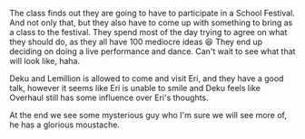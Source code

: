 The class finds out they are going to have to participate in a School Festival. And not only that, but they also have to come up with something to bring as a class to the festival. They spend most of the day trying to agree on what they should do, as they all have 100 mediocre ideas 😆
They end up deciding on doing a live performance and dance. Can't wait to see what that will look like, haha. 

Deku and Lemillion is allowed to come and visit Eri, and they have a good talk, however it seems like Eri is unable to smile and Deku feels like Overhaul still has some influence over Eri's thoughts.

At the end we see some mysterious guy who I'm sure we will see more of, he has a glorious moustache.
